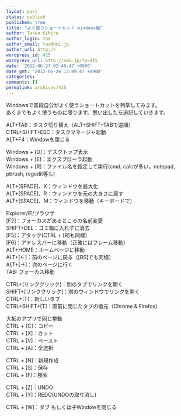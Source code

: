 ```yaml
---
layout: post
status: publish
published: true
title: "よく使うショートカット windows編"
author: Takuo Kihira
author_login: tax
author_email: tax@nmi.jp
author_url: http://
wordpress_id: 415
wordpress_url: http://nmi.jp/?p=415
date: '2012-06-27 02:49:47 +0900'
date_gmt: '2012-06-26 17:49:47 +0900'
categories:
comments: []
permalink: archives/415
---
```

<p>Windowsで普段自分がよく使うショートカットを列挙してみます。<br />
あくまでもよく使うものに限ります。思い出したら追記していきます。</p>
<p>ALT+TAB：タスク切り替え（ALT+SHIFT+TABで逆順）<br />
CTRL+SHIFT+ESC：タスクマネージャ起動<br />
ALT+F4：Windowを閉じる</p>
<p>Windows + [D]：デスクトップ表示<br />
Windows + [E]：エクスプローラ起動<br />
Windows + [R]：ファイル名を指定して実行(cmd, calcが多い。notepad, pbrush, regedit等も)</p>
<p>ALT+[SPACE]、X：ウィンドウを最大化<br />
ALT+[SPACE]、R：ウィンドウを元の大きさに戻す<br />
ALT+[SPACE]、M：ウィンドウを移動（キーボードで）</p>
<p>Explorer/IE/ブラウザ<br />
[F2]：フォーカスがあるところの名前変更<br />
SHIFT+DEL：ゴミ箱に入れずに消去<br />
[F5]：アタック(CTRL + [R]も同様)<br />
[F6]：アドレスバーに移動（正確にはフレーム移動）<br />
ALT+HOME：ホームページに移動<br />
ALT+[←]：前のページに戻る（[BS]でも同様）<br />
ALT+[→]：次のページに行く<br />
TAB: フォーカス移動</p>
<p>CTRL+[リンククリック]：別のタブでリンクを開く<br />
SHIFT+[リンククリック]：別のウィンドウでリンクを開く<br />
CTRL+[T]：新しいタブ<br />
CTRL+SHIFT+[T]：直前に閉じたタブの復元（Chrome & Firefox）</p>
<p>大抵のアプリで同じ挙動<br />
CTRL + [C]：コピー<br />
CTRL + [X]：カット<br />
CTRL + [V]：ペースト<br />
CTRL + [A]：全選択</p>
<p>CTRL + [N]：新規作成<br />
CTRL + [S]：保存<br />
CTRL + [F]：検索</p>
<p>CTRL + [Z]：UNDO<br />
CTRL + [Y]：REDO(UNDOの取り消し)</p>
<p>CTRL + [W]：タブ もしくは子Windowを閉じる</p>
